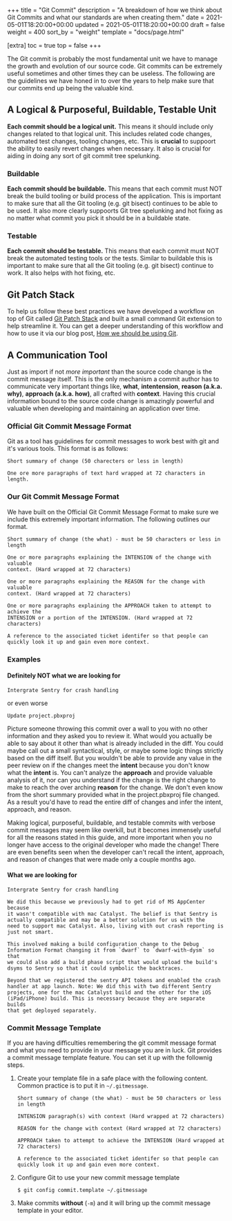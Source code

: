 +++
title = "Git Commit"
description = "A breakdown of how we think about Git Commits and what our standards are when creating them."
date = 2021-05-01T18:20:00+00:00
updated = 2021-05-01T18:20:00+00:00
draft = false
weight = 400
sort_by = "weight"
template = "docs/page.html"

[extra]
toc = true
top = false
+++

The Git commit is probably the most fundamental unit we have to manage the growth and evolution of our source code. Git commits can be extremely useful sometimes and other times they can be useless. The following are the guidelines we have honed in to over the years to help make sure that our commits end up being the valuable kind.

## A Logical & Purposeful, Buildable, Testable Unit

**Each commit should be a logical unit.** This means it should include only changes related to that logical unit. This includes related code changes, automated test changes, tooling changes, etc. This is **crucial** to suppoort the ability to easily revert changes when necessary. It also is crucial for aiding in doing any sort of git commit tree spelunking.

### Buildable

**Each commit should be buildable.** This means that each commit must NOT break the build tooling or build process of the application. This is important to make sure that all the Git tooling (e.g. git bisect) continues to be able to be used. It also more clearly suppoorts Git tree spelunking and hot fixing as no matter what commit you pick it should be in a buildable state.

### Testable

**Each commit should be testable.** This means that each commit must NOT break the automated testing tools or the tests. Similar to buildable this is important to make sure that all the Git tooling (e.g. git bisect) continue to work. It also helps with hot fixing, etc.

## Git Patch Stack

To help us follow these best practices we have developed a workflow on top of Git called [Git Patch Stack][] and built a small command Git extension to help streamline it. You can get a deeper understanding of this workflow and how to use it via our blog post, [How we should be using Git](https://upte.ch/blog/how-we-should-be-using-git/).

## A Communication Tool

Just as import if not *more important* than the source code change is the commit message itself. This is the only mechanism a commit author has to communicate very important things like, **what**, **intentension**, **reason (a.k.a. why)**, **approach (a.k.a. how)**, all crafted with **context**. Having this crucial information bound to the source code change is amazingly powerful and valuable when developing and maintaining an application over time.

### Official Git Commit Message Format

Git as a tool has guidelines for commit messages to work best with git and it's various tools. This format is as follows:

```text
Short summary of change (50 charecters or less in length)

One ore more paragraphs of text hard wrapped at 72 characters in length.
```

### Our Git Commit Message Format

We have built on the Official Git Commit Message Format to make sure we include this extremely important information. The following outlines our format.

```text
Short summary of change (the what) - must be 50 characters or less in length

One or more paragraphs explaining the INTENSION of the change with valuable
context. (Hard wrapped at 72 characters)

One or more paragraphs explaining the REASON for the change with valuable
context. (Hard wrapped at 72 characters)

One or more paragraphs explaining the APPROACH taken to attempt to achieve the
INTENSION or a portion of the INTENSION. (Hard wrapped at 72 characters)

A reference to the associated ticket identifer so that people can
quickly look it up and gain even more context.
```

### Examples

#### Definitely **NOT** what we are looking for

```text
Intergrate Sentry for crash handling
```

or even worse

```text
Update project.pbxproj
```

Picture someone throwing this commit over a wall to you with no other information and they asked you to review it. What would you actually be able to say about it other than what is already included in the diff. You could maybe call out a small syntactical, style, or maybe some logic things strictly based on the diff itself. But you wouldn't be able to provide any value in the peer review on if the changes meet the **intent** because you don't know what the **intent** is. You can't analyze the **approach** and provide valuable analysis of it, nor can you understand if the change is the right change to make to reach the over arching **reason** for the change. We don't even know from the short summary provided what in the project.pbxproj file changed. As a result you'd have to read the entire diff of changes and infer the intent, approach, and reason.

Making logical, purposeful, buildable, and testable commits with verbose commit messages may seem like overkill, but it becomes immensely useful for all the reasons stated in this guide, and more important when you no longer have access to the original developer who made the change! There are even benefits seen when the developer can't recall the intent, approach, and reason of changes that were made only a couple months ago.

#### What we are looking for

```text
Intergrate Sentry for crash handling

We did this because we previously had to get rid of MS AppCenter because
it wasn't compatible with mac Catalyst. The belief is that Sentry is
actually compatible and may be a better solution for us with the
need to support mac Catalyst. Also, living with out crash reporting is
just not smart.

This involved making a build configuration change to the Debug
Information Format changing it from `dwarf` to `dwarf-with-dysm` so that
we could also add a build phase script that would upload the build's
dsyms to Sentry so that it could symbolic the backtraces.

Beyond that we registered the sentry API tokens and enabled the crash
handler at app launch. Note: We did this with two different Sentry
projects, one for the mac Catalyst build and the other for the iOS
(iPad/iPhone) build. This is necessary because they are separate builds
that get deployed separately.
```

### Commit Message Template

If you are having difficulties remembering the git commit message format and what you need to provide in your message you are in luck. Git provides a commit message template feature. You can set it up with the follownig steps.

1. Create your template file in a safe place with the following content. Common practice is to put it in `~/.gitmessage`.
	```text
	Short summary of change (the what) - must be 50 characters or less in length

	INTENSION paragraph(s) with context (Hard wrapped at 72 characters)

	REASON for the change with context (Hard wrapped at 72 characters)

	APPROACH taken to attempt to achieve the INTENSION (Hard wrapped at 72 characters)

	A reference to the associated ticket identifer so that people can
	quickly look it up and gain even more context.
	```
2. Configure Git to use your new commit message template
	```text
	$ git config commit.template ~/.gitmessage
	```
3. Make commits **without** (`-m`) and it will bring up the commit message template in your editor.

[Git Patch Stack]: https://github.com/uptech/git-ps
